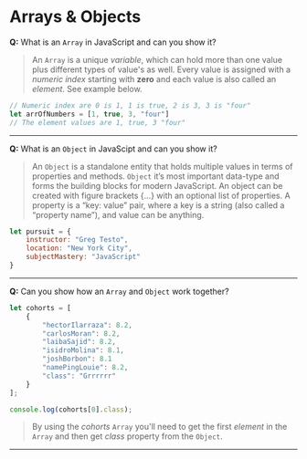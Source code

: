 # Arrays & Objects

**Q:** What is an `Array` in JavaScript and can you show it? 

> An `Array` is a unique *variable*, which can hold more than one value plus different types of value's as well. Every value is assigned with a *numeric index* starting with **zero** and each value is also called an *element*. See example below.

```js
// Numeric index are 0 is 1, 1 is true, 2 is 3, 3 is "four"
let arrOfNumbers = [1, true, 3, "four"]
// The element values are 1, true, 3 "four"
```
___

**Q:** What is an `Object` in JavaScipt and can you show it?

> An `Object` is a standalone entity that holds multiple values in terms of properties and methods. `Object` it’s most important data-type and forms the building blocks for modern JavaScript. An object can be created with figure brackets {…} with an optional list of properties. A property is a “key: value” pair, where a key is a string (also called a “property name”), and value can be anything.

```js
let pursuit = {
    instructor: "Greg Testo",
    location: "New York City",
    subjectMastery: "JavaScript"
}
```
___

**Q:** Can you show how an `Array` and `Object` work together?

```js
let cohorts = [
    {
        "hectorIlarraza": 8.2,
        "carlosMoran": 8.2,
        "laibaSajid": 8.2,
        "isidroMolina": 8.1,
        "joshBorbon": 8.1
        "namePingLouie": 8.2,
        "class": "Grrrrrr"
    }
];

console.log(cohorts[0].class);
```

> By using the *cohorts* `Array` you'll need to get the first *element* in the `Array` and then get *class* property from the `Object`. 
___